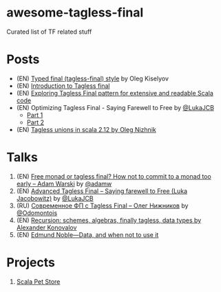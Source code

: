# awesome-tagless-final
Curated list of TF related stuff

# Posts

- (EN) [Typed final (tagless-final) style](http://okmij.org/ftp/tagless-final/index.html) by Oleg Kiselyov
- (EN) [Introduction to Tagless final](https://www.beyondthelines.net/programming/introduction-to-tagless-final/)
- (EN) [Exploring Tagless Final pattern for extensive and readable Scala code](https://blog.scalac.io/exploring-tagless-final.html)
- (EN) Optimizing Tagless Final - Saying Farewell to Free by [@LukaJCB](https://github.com/LukaJCB)
  - [Part 1](https://typelevel.org/blog/2017/12/27/optimizing-final-tagless.html)
  - [Part 2](https://typelevel.org/blog/2018/06/27/optimizing-tagless-final-2.html)
- (EN) [Tagless unions in scala 2.12 by Oleg Nizhnik](https://medium.com/@odomontois/tagless-unions-in-scala-2-12-55ab0100c2ff)

# Talks

1. (EN) [Free monad or tagless final? How not to commit to a monad too early – Adam Warski](https://www.youtube.com/watch?v=IhVdU4Xiz2U) by [@adamw](https://github.com/adamw)
1. (EN) [Advanced Tagless Final – Saying farewell to Free (Luka Jacobowitz)](https://www.youtube.com/watch?v=E9iRYNuTIYA) by [@LukaJCB](https://github.com/LukaJCB)
1. (RU) [Современное ФП с Tagless Final – Олег Нижников](https://www.youtube.com/watch?v=sWEtnq0ReZA) by [@Odomontois](https://github.com/Odomontois)
1. (EN) [Recursion: schemes, algebras, finally tagless, data types by Alexander Konovalov](https://www.youtube.com/watch?v=q_xPKaAcWtI)
1. (EN) [Edmund Noble—Data, and when not to use it](https://www.youtube.com/watch?v=q6JCvdMWtmo)

# Projects

1. [Scala Pet Store](https://github.com/pauljamescleary/scala-pet-store)
